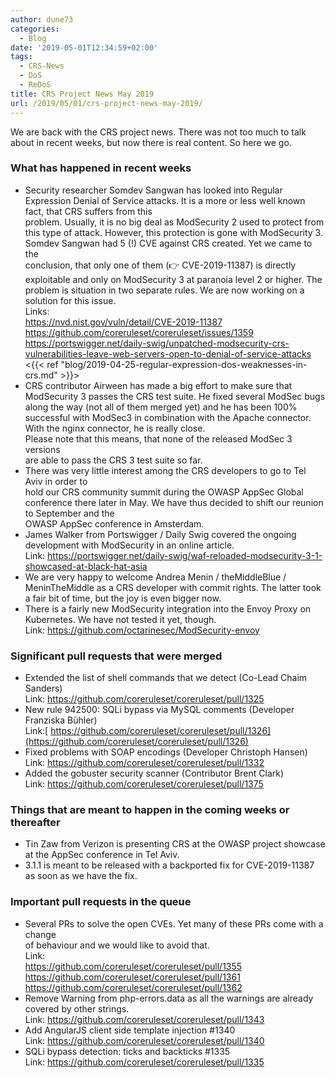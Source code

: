 ```yaml
---
author: dune73
categories:
  - Blog
date: '2019-05-01T12:34:59+02:00'
tags:
  - CRS-News
  - DoS
  - ReDoS
title: CRS Project News May 2019
url: /2019/05/01/crs-project-news-may-2019/
---
```



We are back with the CRS project news. There was not too much to talk about in recent weeks, but now there is real content. So here we go.

### **What has happened in recent weeks**

- Security researcher Somdev Sangwan has looked into Regular Expression Denial of Service attacks. It is a more or less well known fact, that CRS suffers from this  
    problem. Usually, it is no big deal as ModSecurity 2 used to protect from  
    this type of attack. However, this protection is gone with ModSecurity 3.  
    Somdev Sangwan had 5 (!) CVE against CRS created. Yet we came to the  
    conclusion, that only one of them (👉 CVE-2019-11387) is directly  
    exploitable and only on ModSecurity 3 at paranoia level 2 or higher. The problem is situation in two separate rules. We are now working on a solution for this issue.  
    Links:  
    <https://nvd.nist.gov/vuln/detail/CVE-2019-11387>  
    <https://github.com/coreruleset/coreruleset/issues/1359>  
    <https://portswigger.net/daily-swig/unpatched-modsecurity-crs-vulnerabilities-leave-web-servers-open-to-denial-of-service-attacks>  
    <{{< ref "blog/2019-04-25-regular-expression-dos-weaknesses-in-crs.md" >}}>
- CRS contributor Airween has made a big effort to make sure that ModSecurity 3 passes the CRS test suite. He fixed several ModSec bugs along the way (not all of them merged yet) and he has been 100% successful with ModSec3 in combination with the Apache connector. With the nginx connector, he is really close.  
    Please note that this means, that none of the released ModSec 3 versions  
    are able to pass the CRS 3 test suite so far.
- There was very little interest among the CRS developers to go to Tel Aviv in order to  
    hold our CRS community summit during the OWASP AppSec Global conference there later in May. We have thus decided to shift our reunion to September and the  
    OWASP AppSec conference in Amsterdam.
- James Walker from Portswigger / Daily Swig covered the ongoing development with ModSecurity in an online article.  
    Link: <https://portswigger.net/daily-swig/waf-reloaded-modsecurity-3-1-showcased-at-black-hat-asia>
- We are very happy to welcome Andrea Menin / theMiddleBlue / MeninTheMiddle as a CRS developer with commit rights. The latter took a fair bit of time, but the joy is even bigger now.
- There is a fairly new ModSecurity integration into the Envoy Proxy on Kubernetes. We have not tested it yet, though.  
    Link: <https://github.com/octarinesec/ModSecurity-envoy>

### Significant pull requests that were merged

- Extended the list of shell commands that we detect (Co-Lead Chaim Sanders)  
    Link: <https://github.com/coreruleset/coreruleset/pull/1325>
- New rule 942500: SQLi bypass via MySQL comments (Developer Franziska Bühler)  
    Link:[ https://github.com/coreruleset/coreruleset/pull/1326](https://github.com/coreruleset/coreruleset/pull/1326)
- Fixed problems with SOAP encodings (Developer Christoph Hansen)  
    Link: <https://github.com/coreruleset/coreruleset/pull/1332>
- Added the gobuster security scanner (Contributor Brent Clark)  
    Link: <https://github.com/coreruleset/coreruleset/pull/1375>

### Things that are meant to happen in the coming weeks or thereafter

- Tin Zaw from Verizon is presenting CRS at the OWASP project showcase  
    at the AppSec conference in Tel Aviv.
- 3.1.1 is meant to be released with a backported fix for CVE-2019-11387 as soon as we have the fix.

### Important pull requests in the queue

- Several PRs to solve the open CVEs. Yet many of these PRs come with a change  
    of behaviour and we would like to avoid that.  
    Link:  
    <https://github.com/coreruleset/coreruleset/pull/1355>  
    <https://github.com/coreruleset/coreruleset/pull/1361>  
    <https://github.com/coreruleset/coreruleset/pull/1362>
- Remove Warning from php-errors.data as all the warnings are already  
    covered by other strings.  
    Link: <https://github.com/coreruleset/coreruleset/pull/1343>
- Add AngularJS client side template injection #1340  
    Link: <https://github.com/coreruleset/coreruleset/pull/1340>
- SQLi bypass detection: ticks and backticks #1335  
    Link: <https://github.com/coreruleset/coreruleset/pull/1335>
